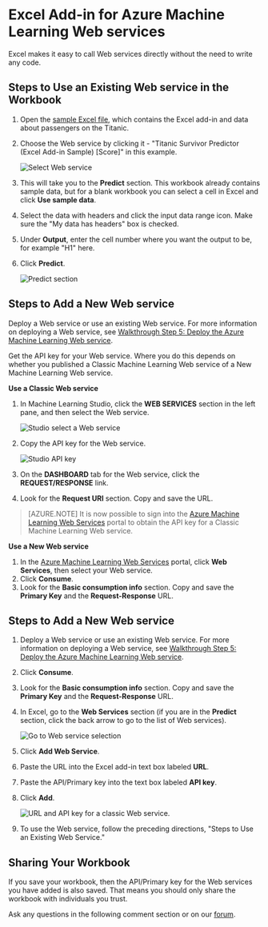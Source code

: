 <properties
	pageTitle="Excel add-in for Machine Learning Web services | Microsoft Azure"
	description="How to use Azure Machine Learning Web services directly in Excel without writing any code."
	services="machine-learning"
	documentationCenter=""
	authors="tedway"
	manager="jhubbard"
	editor="cgronlun"
    tags=""/>

<tags
	ms.service="machine-learning"
    ms.devlang="na"
	ms.topic="article"
	ms.tgt_pltfrm="na"
	ms.workload="data-services"
	ms.date="10/05/2016"
	ms.author="tedway;garye" />

# Excel Add-in for Azure Machine Learning Web services

Excel makes it easy to call Web services directly without the need to write any code.

## Steps to Use an Existing Web service in the Workbook

1. Open the [sample Excel file](http://aka.ms/amlexcel-sample-2), which contains the Excel add-in and data about passengers on the Titanic.
2. Choose the Web service by clicking it - "Titanic Survivor Predictor (Excel Add-in Sample) [Score]" in this example.

    ![Select Web service][01]

3. This will take you to the **Predict** section.  This workbook already contains sample data, but for a blank workbook you can select a cell in Excel and click **Use sample data**.
4. Select the data with headers and click the input data range icon.  Make sure the "My data has headers" box is checked.
5. Under **Output**, enter the cell number where you want the output to be, for example "H1" here.
6. Click **Predict**.

	![Predict section][02]

## Steps to Add a New Web service

Deploy a Web service or use an existing Web service. For more information on deploying a Web service, see [Walkthrough Step 5: Deploy the Azure Machine Learning Web service](machine-learning-walkthrough-5-publish-web-service.md).

Get the API key for your Web service. Where you do this depends on whether you published a Classic Machine Learning Web service of a New Machine Learning Web service.

**Use a Classic Web service** 

1. In Machine Learning Studio, click the **WEB SERVICES** section in the left pane, and then select the Web service.

	![Studio select a Web service][04]

2. Copy the API key for the Web service.

	![Studio API key][05]

3. On the **DASHBOARD** tab for the Web service, click the **REQUEST/RESPONSE** link.
4. Look for the **Request URI** section.  Copy and save the URL.

>[AZURE.NOTE] It is now possible to sign into the [Azure Machine Learning Web Services](https://services.azureml.net) portal to obtain the API key for a Classic Machine Learning Web service.

**Use a New Web service**

1. In the [Azure Machine Learning Web Services](https://services.azureml.net) portal, click **Web Services**, then select your Web service. 
2. Click **Consume**.
3. Look for the **Basic consumption info** section. Copy and save the **Primary Key** and the **Request-Response** URL.


## Steps to Add a New Web service

1. Deploy a Web service or use an existing Web service. For more information on deploying a Web service, see [Walkthrough Step 5: Deploy the Azure Machine Learning Web service](machine-learning-walkthrough-5-publish-web-service.md).
2. Click **Consume**.
3. Look for the **Basic consumption info** section. Copy and save the **Primary Key** and the **Request-Response** URL.
2. In Excel, go to the **Web Services** section (if you are in the **Predict** section, click the back arrow to go to the list of Web services).

	![Go to Web service selection][03]
	
3. Click **Add Web Service**.
4. Paste the URL into the Excel add-in text box labeled **URL**.
5. Paste the API/Primary key into the text box labeled **API key**.
6. Click **Add**.

	![URL and API key for a classic Web service.][06]

10.	To use the Web service, follow the preceding directions, "Steps to Use an Existing Web Service."

## Sharing Your Workbook

If you save your workbook, then the API/Primary key for the Web services you have added is also saved. That means you should only share the workbook with individuals you trust.

Ask any questions in the following comment section or on our [forum](http://go.microsoft.com/fwlink/?LinkID=403669&clcid=0x409).

[01]: ./media/machine-learning-excel-add-in-for-web-services/image1.png
[02]: ./media/machine-learning-excel-add-in-for-web-services/image2.png
[03]: ./media/machine-learning-excel-add-in-for-web-services/image3.png
[04]: ./media/machine-learning-excel-add-in-for-web-services/image4.png
[05]: ./media/machine-learning-excel-add-in-for-web-services/image5.png
[06]: ./media/machine-learning-excel-add-in-for-web-services/image6.png
